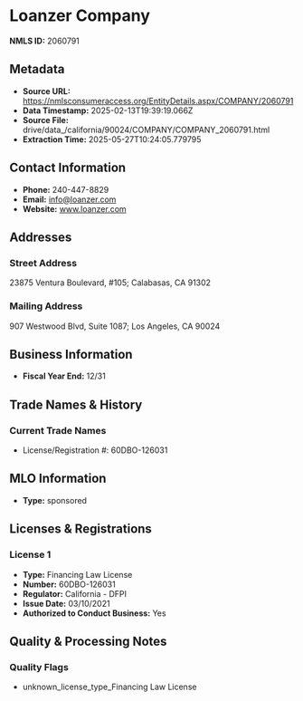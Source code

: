 # Loanzer Company

**NMLS ID:** 2060791

## Metadata
- **Source URL:** https://nmlsconsumeraccess.org/EntityDetails.aspx/COMPANY/2060791
- **Data Timestamp:** 2025-02-13T19:39:19.066Z
- **Source File:** drive/data_/california/90024/COMPANY/COMPANY_2060791.html
- **Extraction Time:** 2025-05-27T10:24:05.779795

## Contact Information
- **Phone:** 240-447-8829
- **Email:** info@loanzer.com
- **Website:** www.loanzer.com

## Addresses
### Street Address
23875 Ventura Boulevard, #105; Calabasas, CA 91302

### Mailing Address
907 Westwood Blvd, Suite 1087; Los Angeles, CA 90024

## Business Information
- **Fiscal Year End:** 12/31

## Trade Names & History
### Current Trade Names
- License/Registration #: 60DBO-126031

## MLO Information
- **Type:** sponsored

## Licenses & Registrations

### License 1
- **Type:** Financing Law License
- **Number:** 60DBO-126031
- **Regulator:** California - DFPI
- **Issue Date:** 03/10/2021
- **Authorized to Conduct Business:** Yes

## Quality & Processing Notes
### Quality Flags
- unknown_license_type_Financing Law License
